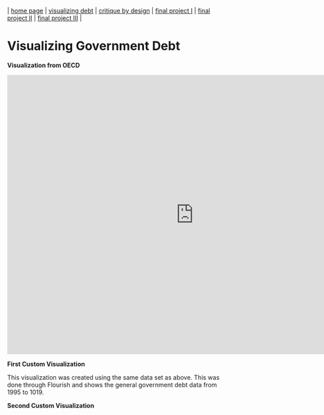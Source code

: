 | [home page](https://cmustudent.github.io/tswd-portfolio-templates/) | [visualizing debt](visualizing-government-debt) | [critique by design](critique-by-design) | [final project I](final-project-part-one) | [final project II](final-project-part-two) | [final project III](final-project-part-three) |

# Visualizing Government Debt

**Visualization from OECD**

<iframe src="https://data.oecd.org/chart/6Y5b" width="860" height="645" style="border: 0" mozallowfullscreen="true" webkitallowfullscreen="true" allowfullscreen="true"><a href="https://data.oecd.org/chart/6Y5b" target="_blank">OECD Chart: General government debt, Total, % of GDP, Annual, 2013</a></iframe>



**First Custom Visualization**

This visualization was created using the same data set as above. This was done through Flourish and shows the general government debt data from 1995 to 1019. 

<div class="flourish-embed flourish-chart" data-src="visualisation/12598295"><script src="https://public.flourish.studio/resources/embed.js"></script></div>


**Second Custom Visualization**

<div class="flourish-embed" data-src="visualisation/12598880"><script src="https://public.flourish.studio/resources/embed.js"></script></div>
